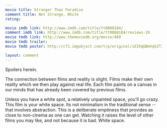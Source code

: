 ```yaml
---
movie title: Stranger Than Paradise
comment title: Not Strange, White
rating: 

movie imdb link: http://www.imdb.com/title/tt0088184/
comment imdb link: http://www.imdb.com/title/tt0088184/reviews-18
movie tmdb link: http://www.themoviedb.org/movie/469
movie tmdb trailer: 
movie tmdb poster: http://cf2.imgobject.com/t/p/original/iEIXqQBmVqkZT2Xpvk5luQSvsTS.jpg

layout: comment
---
```


Spoilers herein.

The connection between films and reality is slight. Films make their own reality which we then play against real life. Each film paints on a canvas in our minds that has already been covered by previous films.

Unless you have a white spot, a relatively unpainted space, you'll go crazy. This film is your white space. Its not minimalism in the traditional sense -- that involves abstraction. This is a deliberate emptiness that provides as close to non-cinema as one can get. Watching it raises the level of other films you may like, and not because it is bad. White space.